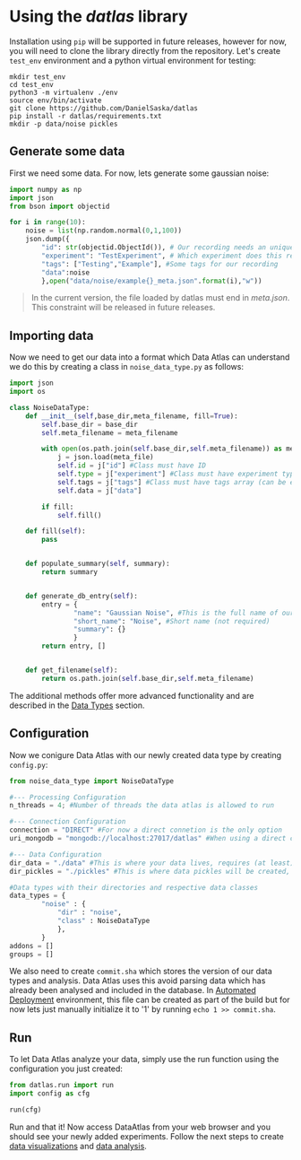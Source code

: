 # Using the *datlas* library
Installation using `pip` will be supported in future releases, however for now, you will need to clone the library directly from the repository.
Let's create `test_env` environment and a python virtual environment for testing:
```console 
mkdir test_env
cd test_env
python3 -m virtualenv ./env
source env/bin/activate
git clone https://github.com/DanielSaska/datlas
pip install -r datlas/requirements.txt
mkdir -p data/noise pickles
```
## Generate some data
First we need some data. For now, lets generate some gaussian noise:
```python
import numpy as np
import json
from bson import objectid

for i in range(10):
    noise = list(np.random.normal(0,1,100))
    json.dump({
        "id": str(objectid.ObjectId()), # Our recording needs an unique ID
        "experiment": "TestExperiment", # Which experiment does this recording belong to
        "tags": ["Testing","Example"], #Some tags for our recording
        "data":noise
        },open("data/noise/example{}_meta.json".format(i),"w"))
```
> In the current version, the file loaded by datlas must end in *meta.json*. This constraint will be released in future releases.

## Importing data
Now we need to get our data into a format which Data Atlas can understand we do this by creating a class in `noise_data_type.py` as follows:

```python
import json
import os

class NoiseDataType:
    def __init__(self,base_dir,meta_filename, fill=True):
        self.base_dir = base_dir
        self.meta_filename = meta_filename

        with open(os.path.join(self.base_dir,self.meta_filename)) as meta_file:
            j = json.load(meta_file)
            self.id = j["id"] #Class must have ID
            self.type = j["experiment"] #Class must have experiment type
            self.tags = j["tags"] #Class must have tags array (can be empty)
            self.data = j["data"]

        if fill:
            self.fill()

    def fill(self):
        pass


    def populate_summary(self, summary):
        return summary


    def generate_db_entry(self):
        entry = {
                "name": "Gaussian Noise", #This is the full name of our data type
                "short_name": "Noise", #Short name (not required)
                "summary": {}
                }
        return entry, []


    def get_filename(self):
        return os.path.join(self.base_dir,self.meta_filename)
```
The additional methods offer more advanced functionality and are described in the [Data Types](/data-types.md) section.

## Configuration

Now we conigure Data Atlas with our newly created data type by creating `config.py`:
```python
from noise_data_type import NoiseDataType

#--- Processing Configuration
n_threads = 4; #Number of threads the data atlas is allowed to run

#--- Connection Configuration
connection = "DIRECT" #For now a direct connetion is the only option
uri_mongodb = "mongodb://localhost:27017/datlas" #When using a direct connection, provide mongodb uri

#--- Data Configuration
dir_data = "./data" #This is where your data lives, requires (at least) read-only access
dir_pickles = "./pickles" #This is where data pickles will be created, requires read-write access

#Data types with their directories and respective data classes
data_types = {
        "noise" : {
            "dir" : "noise",
            "class" : NoiseDataType
            },
        }
addons = []
groups = []
```
We also need to create `commit.sha` which stores the version of our data types and analysis. Data Atlas uses this avoid parsing data which has already been analysed and included in the database. In [Automated Deployment](automated-deployment.md) environment, this file can be created as part of the build but for now lets just manually initialize it to '1' by running `echo 1 >> commit.sha`.


## Run
To let Data Atlas analyze your data, simply use the run function using the configuration you just created:

```python
from datlas.run import run
import config as cfg

run(cfg)
```

Run and that it! Now access DataAtlas from your web browser and you should see your newly added experiments. Follow the next steps to create [data visualizations](example-visualizaiton.md) and [data analysis](example-analysis.md).





